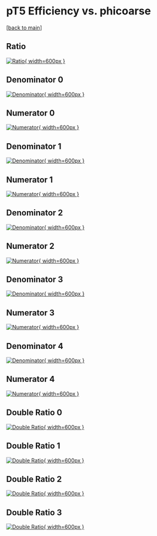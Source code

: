# pT5 Efficiency vs. phicoarse

[[back to main](./)]



## Ratio

[![Ratio](../mtv/var/pT5_xtr_211_0_eff_phicoarse.png){ width=600px }](../mtv/var/pT5_xtr_211_0_eff_phicoarse.pdf)

## Denominator 0

[![Denominator](../mtv/den/pT5_xtr_211_0_eff_phicoarse_den0.png){ width=600px }](../mtv/den/pT5_xtr_211_0_eff_phicoarse_den0.pdf)

## Numerator 0

[![Numerator](../mtv/num/pT5_xtr_211_0_eff_phicoarse_num0.png){ width=600px }](../mtv/num/pT5_xtr_211_0_eff_phicoarse_num0.pdf)

## Denominator 1

[![Denominator](../mtv/den/pT5_xtr_211_0_eff_phicoarse_den1.png){ width=600px }](../mtv/den/pT5_xtr_211_0_eff_phicoarse_den1.pdf)

## Numerator 1

[![Numerator](../mtv/num/pT5_xtr_211_0_eff_phicoarse_num1.png){ width=600px }](../mtv/num/pT5_xtr_211_0_eff_phicoarse_num1.pdf)

## Denominator 2

[![Denominator](../mtv/den/pT5_xtr_211_0_eff_phicoarse_den2.png){ width=600px }](../mtv/den/pT5_xtr_211_0_eff_phicoarse_den2.pdf)

## Numerator 2

[![Numerator](../mtv/num/pT5_xtr_211_0_eff_phicoarse_num2.png){ width=600px }](../mtv/num/pT5_xtr_211_0_eff_phicoarse_num2.pdf)

## Denominator 3

[![Denominator](../mtv/den/pT5_xtr_211_0_eff_phicoarse_den3.png){ width=600px }](../mtv/den/pT5_xtr_211_0_eff_phicoarse_den3.pdf)

## Numerator 3

[![Numerator](../mtv/num/pT5_xtr_211_0_eff_phicoarse_num3.png){ width=600px }](../mtv/num/pT5_xtr_211_0_eff_phicoarse_num3.pdf)

## Denominator 4

[![Denominator](../mtv/den/pT5_xtr_211_0_eff_phicoarse_den4.png){ width=600px }](../mtv/den/pT5_xtr_211_0_eff_phicoarse_den4.pdf)

## Numerator 4

[![Numerator](../mtv/num/pT5_xtr_211_0_eff_phicoarse_num4.png){ width=600px }](../mtv/num/pT5_xtr_211_0_eff_phicoarse_num4.pdf)

## Double Ratio 0

[![Double Ratio](../mtv/ratio/pT5_xtr_211_0_eff_phicoarse_ratio0.png){ width=600px }](../mtv/ratio/pT5_xtr_211_0_eff_phicoarse_ratio0.pdf)

## Double Ratio 1

[![Double Ratio](../mtv/ratio/pT5_xtr_211_0_eff_phicoarse_ratio1.png){ width=600px }](../mtv/ratio/pT5_xtr_211_0_eff_phicoarse_ratio1.pdf)

## Double Ratio 2

[![Double Ratio](../mtv/ratio/pT5_xtr_211_0_eff_phicoarse_ratio2.png){ width=600px }](../mtv/ratio/pT5_xtr_211_0_eff_phicoarse_ratio2.pdf)

## Double Ratio 3

[![Double Ratio](../mtv/ratio/pT5_xtr_211_0_eff_phicoarse_ratio3.png){ width=600px }](../mtv/ratio/pT5_xtr_211_0_eff_phicoarse_ratio3.pdf)


